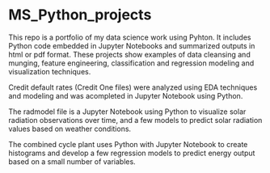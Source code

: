 # MS_Python_projects

This repo is a portfolio of my data science work using Pyhton. It includes Python code embedded in Jupyter Notebooks and summarized outputs in html or pdf format. These projects show examples of data cleansing and munging, feature engineering, classification and regression modeling and visualization techniques.

Credit default rates (Credit One files) were analyzed using EDA techniques and modeling and was acompleted in Jupyter Notebook using Python.

The radmodel file is a Jupyter Notebook using Python to visualize solar radiation observations over time, and a few models to predict solar radiation values based on weather conditions.

The combined cycle plant uses Python with Jupyter Notebook to create histograms and develop a few regression models to predict energy output based on a small number of variables.
